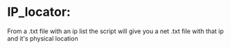 # IP_locator:
From a .txt file with an ip list the script will give you a net .txt file with that ip and it's physical location
